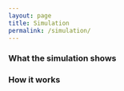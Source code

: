 ```yaml
---
layout: page
title: Simulation
permalink: /simulation/
---
```


### What the simulation shows


### How it works


